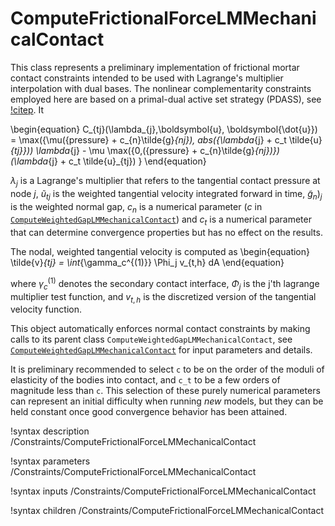 # ComputeFrictionalForceLMMechanicalContact

This class represents a preliminary implementation of frictional mortar contact constraints intended to be used with Lagrange's multiplier interpolation with dual bases. The nonlinear complementarity constraints employed here are based on a primal-dual active set strategy (PDASS), see [!citep](gitterle2010finite). It   

\begin{equation}
C_{tj}(\lambda_{j},\boldsymbol{u}, \boldsymbol{\dot{u}}) = \max({\mu({pressure} + c_{n}\tilde{g}_{nj}),  abs({\lambda_{j} + c_t \tilde{u}_{tj}}))  \lambda_{j} - \mu \max({0,({pressure} + c_{n}\tilde{g}_{nj})}) (\lambda_{j} + c_t \tilde{u}_{tj})
}
\end{equation}
 

$\lambda_{j}$ is a Lagrange's multiplier that refers to the tangential contact pressure at node $j$, $\tilde{u}_{tj}$ is the weighted tangential velocity integrated forward in time, $\tilde{g}_n)_j$ is the weighted normal gap, $c_{n}$ is a numerical parameter ($c$ in [`ComputeWeightedGapLMMechanicalContact`](/ComputeWeightedGapLMMechanicalContact.md)) and $c_{t}$ is a numerical parameter that can determine convergence properties but has no effect on the results.

The nodal, weighted tangential velocity is computed as
\begin{equation}
\tilde{v}_{tj} = \int_{\gamma_c^{(1)}} \Phi_j v_{t,h} dA
\end{equation}

where $\gamma_c^{(1)}$ denotes the secondary contact interface, $\Phi_j$ is the
j'th lagrange multiplier test function, and $v_{t,h}$ is the discretized version
of the tangential velocity function.

This object automatically enforces normal contact constraints by making calls to its parent class `ComputeWeightedGapLMMechanicalContact`, see [`ComputeWeightedGapLMMechanicalContact`](/ComputeWeightedGapLMMechanicalContact.md) for input parameters and details.

It is preliminary recommended to select  `c` to be on the order of the moduli of elasticity of the bodies into contact, and `c_t` to be a few orders of magnitude less than `c`. This selection of these purely numerical parameters can represent an initial difficulty when running $new$ models, but they can be held constant once good convergence behavior has been attained.  

!syntax description /Constraints/ComputeFrictionalForceLMMechanicalContact

!syntax parameters /Constraints/ComputeFrictionalForceLMMechanicalContact

!syntax inputs /Constraints/ComputeFrictionalForceLMMechanicalContact

!syntax children /Constraints/ComputeFrictionalForceLMMechanicalContact

